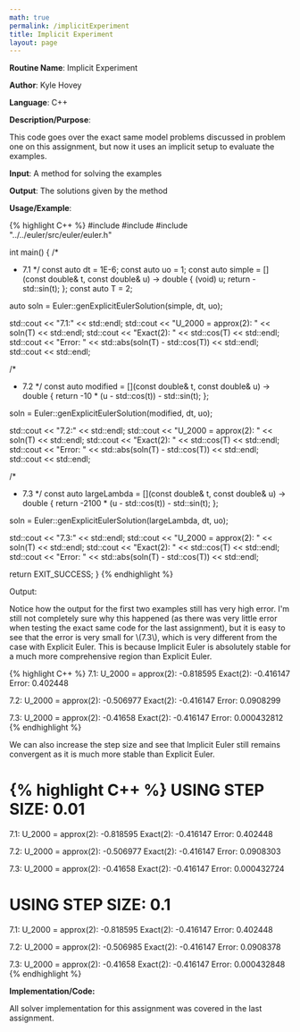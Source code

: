 ```yaml
---
math: true
permalink: /implicitExperiment
title: Implicit Experiment
layout: page
---
```


**Routine Name**: Implicit Experiment

**Author**: Kyle Hovey

**Language**: C++

**Description/Purpose**:

This code goes over the exact same model problems discussed in problem one on this assignment, but now it uses an implicit setup to evaluate the examples.

**Input**: A method for solving the examples

**Output**: The solutions given by the method

**Usage/Example**:

{% highlight C++ %}
#include <iostream>
#include <cmath>
#include "../../euler/src/euler/euler.h"

int main() {
  /*
   * 7.1
   */
  const auto dt = 1E-6;
  const auto uo = 1;
  const auto simple = [](const double& t, const double& u) -> double {
    (void) u;
    return -std::sin(t);
  };
  const auto T = 2;

  auto soln = Euler::genExplicitEulerSolution<double>(simple, dt, uo);

  std::cout << "7.1:" << std::endl;
  std::cout << "U_2000 = approx(2): " << soln(T) << std::endl;
  std::cout << "Exact(2): " << std::cos(T) << std::endl;
  std::cout << "Error: " << std::abs(soln(T) - std::cos(T)) << std::endl;
  std::cout << std::endl;

  /*
   * 7.2
   */
  const auto modified = [](const double& t, const double& u) -> double {
    return -10 * (u - std::cos(t)) - std::sin(t);
  };

  soln = Euler::genExplicitEulerSolution<double>(modified, dt, uo);

  std::cout << "7.2:" << std::endl;
  std::cout << "U_2000 = approx(2): " << soln(T) << std::endl;
  std::cout << "Exact(2): " << std::cos(T) << std::endl;
  std::cout << "Error: " << std::abs(soln(T) - std::cos(T)) << std::endl;
  std::cout << std::endl;

  /*
   * 7.3
   */
  const auto largeLambda = [](const double& t, const double& u) -> double {
    return -2100 * (u - std::cos(t)) - std::sin(t);
  };

  soln = Euler::genExplicitEulerSolution<double>(largeLambda, dt, uo);

  std::cout << "7.3:" << std::endl;
  std::cout << "U_2000 = approx(2): " << soln(T) << std::endl;
  std::cout << "Exact(2): " << std::cos(T) << std::endl;
  std::cout << "Error: " << std::abs(soln(T) - std::cos(T)) << std::endl;

  return EXIT_SUCCESS;
}
{% endhighlight %}

Output:

Notice how the output for the first two examples still has very high error. I'm still not completely sure why this happened (as there was very little error when testing the exact same code for the last assignment), but it is easy to see that the error is very small for \\(7.3\\), which is very different from the case with Explicit Euler. This is because Implicit Euler is absolutely stable for a much more comprehensive region than Explicit Euler.

{% highlight C++ %}
7.1:
U_2000 = approx(2): -0.818595
Exact(2): -0.416147
Error: 0.402448

7.2:
U_2000 = approx(2): -0.506977
Exact(2): -0.416147
Error: 0.0908299

7.3:
U_2000 = approx(2): -0.41658
Exact(2): -0.416147
Error: 0.000432812
{% endhighlight %}

We can also increase the step size and see that Implicit Euler still remains convergent as it is much more stable than Explicit Euler.

{% highlight C++ %}
USING STEP SIZE: 0.01
==================

7.1:
U_2000 = approx(2): -0.818595
Exact(2): -0.416147
Error: 0.402448

7.2:
U_2000 = approx(2): -0.506977
Exact(2): -0.416147
Error: 0.0908303

7.3:
U_2000 = approx(2): -0.41658
Exact(2): -0.416147
Error: 0.000432724

USING STEP SIZE: 0.1
==================

7.1:
U_2000 = approx(2): -0.818595
Exact(2): -0.416147
Error: 0.402448

7.2:
U_2000 = approx(2): -0.506985
Exact(2): -0.416147
Error: 0.0908378

7.3:
U_2000 = approx(2): -0.41658
Exact(2): -0.416147
Error: 0.000432848
{% endhighlight %}

**Implementation/Code:**

All solver implementation for this assignment was covered in the last assignment.
